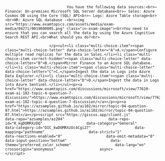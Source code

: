 <p class="card-text">
							
								You have the following data sources:<br>✑ Finance: On-premises Microsoft SQL Server database<br>✑ Sales: Azure Cosmos DB using the Core (SQL) API<br>✑ Logs: Azure Table storage<br><br>HR: Azure SQL database -<br><img src="https://www.examtopics.com/assets/media/exam-media/04271/0019600005.png" class="in-exam-image"><br>You need to ensure that you can search all the data by using the Azure Cognitive Search REST API.<br>What should you do?<br>
							
						</p><ul><li class="multi-choice-item"><span class="multi-choice-letter" data-choice-letter="A">A.</span>Configure multiple read replicas for the data in Sales.</li><li class="multi-choice-item correct-hidden"><span class="multi-choice-letter" data-choice-letter="B">B.</span>Mirror Finance to an Azure SQL database.</li><li class="multi-choice-item"><span class="multi-choice-letter" data-choice-letter="C">C.</span>Ingest the data in Logs into Azure Data Explorer.</li><li class="multi-choice-item"><span class="multi-choice-letter" data-choice-letter="D">D.</span>Ingest the data in Logs into Azure Sentinel.</li></ul><p><a href="https://www.examtopics.com/discussions/microsoft/view/77620-exam-ai-102-topic-4-question-7-discussion/">https://www.examtopics.com/discussions/microsoft/view/77620-exam-ai-102-topic-4-question-7-discussion/</a></p><p><a href="https://azsamples.github.io/ai102/mirror/topic-04-question-07.html">https://azsamples.github.io/ai102/mirror/topic-04-question-07.html</a></p><script src="https://giscus.app/client.js"                    data-repo="azsamples/az204"                    data-repo-id="R_kgDOMRXzDQ"                    data-category="General"                    data-category-id="DIC_kwDOMRXzDc4Cgi27"                    data-mapping="pathname"                    data-strict="1"                    data-reactions-enabled="0"                    data-emit-metadata="0"                    data-input-position="bottom"                    data-theme="preferred_color_scheme"                    data-lang="en"                    crossorigin="anonymous"                    async>                    </script>
